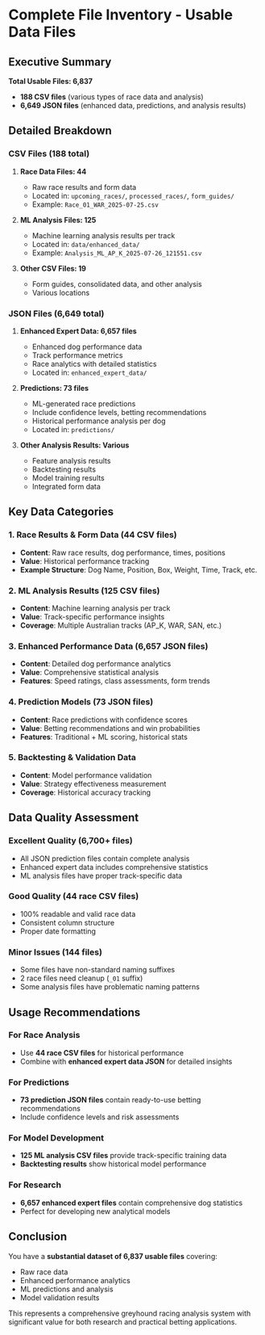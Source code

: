 # Complete File Inventory - Usable Data Files

## Executive Summary
**Total Usable Files: 6,837**
- **188 CSV files** (various types of race data and analysis)
- **6,649 JSON files** (enhanced data, predictions, and analysis results)

## Detailed Breakdown

### CSV Files (188 total)
1. **Race Data Files: 44**
   - Raw race results and form data
   - Located in: `upcoming_races/`, `processed_races/`, `form_guides/`
   - Example: `Race_01_WAR_2025-07-25.csv`

2. **ML Analysis Files: 125**
   - Machine learning analysis results per track
   - Located in: `data/enhanced_data/`
   - Example: `Analysis_ML_AP_K_2025-07-26_121551.csv`

3. **Other CSV Files: 19**
   - Form guides, consolidated data, and other analysis
   - Various locations

### JSON Files (6,649 total)
1. **Enhanced Expert Data: 6,657 files**
   - Enhanced dog performance data
   - Track performance metrics
   - Race analytics with detailed statistics
   - Located in: `enhanced_expert_data/`

2. **Predictions: 73 files**
   - ML-generated race predictions
   - Include confidence levels, betting recommendations
   - Historical performance analysis per dog
   - Located in: `predictions/`

3. **Other Analysis Results: Various**
   - Feature analysis results
   - Backtesting results
   - Model training results
   - Integrated form data

## Key Data Categories

### 1. Race Results & Form Data (44 CSV files)
- **Content**: Raw race results, dog performance, times, positions
- **Value**: Historical performance tracking
- **Example Structure**: Dog Name, Position, Box, Weight, Time, Track, etc.

### 2. ML Analysis Results (125 CSV files)
- **Content**: Machine learning analysis per track
- **Value**: Track-specific performance insights
- **Coverage**: Multiple Australian tracks (AP_K, WAR, SAN, etc.)

### 3. Enhanced Performance Data (6,657 JSON files)
- **Content**: Detailed dog performance analytics
- **Value**: Comprehensive statistical analysis
- **Features**: Speed ratings, class assessments, form trends

### 4. Prediction Models (73 JSON files)
- **Content**: Race predictions with confidence scores
- **Value**: Betting recommendations and win probabilities
- **Features**: Traditional + ML scoring, historical stats

### 5. Backtesting & Validation Data
- **Content**: Model performance validation
- **Value**: Strategy effectiveness measurement
- **Coverage**: Historical accuracy tracking

## Data Quality Assessment

### Excellent Quality (6,700+ files)
- All JSON prediction files contain complete analysis
- Enhanced expert data includes comprehensive statistics
- ML analysis files have proper track-specific data

### Good Quality (44 race CSV files)
- 100% readable and valid race data
- Consistent column structure
- Proper date formatting

### Minor Issues (144 files)
- Some files have non-standard naming suffixes
- 2 race files need cleanup (`_01` suffix)
- Some analysis files have problematic naming patterns

## Usage Recommendations

### For Race Analysis
- Use **44 race CSV files** for historical performance
- Combine with **enhanced expert data JSON** for detailed insights

### For Predictions
- **73 prediction JSON files** contain ready-to-use betting recommendations
- Include confidence levels and risk assessments

### For Model Development
- **125 ML analysis CSV files** provide track-specific training data
- **Backtesting results** show historical model performance

### For Research
- **6,657 enhanced expert files** contain comprehensive dog statistics
- Perfect for developing new analytical models

## Conclusion
You have a **substantial dataset of 6,837 usable files** covering:
- Raw race data
- Enhanced performance analytics  
- ML predictions and analysis
- Model validation results

This represents a comprehensive greyhound racing analysis system with significant value for both research and practical betting applications.

